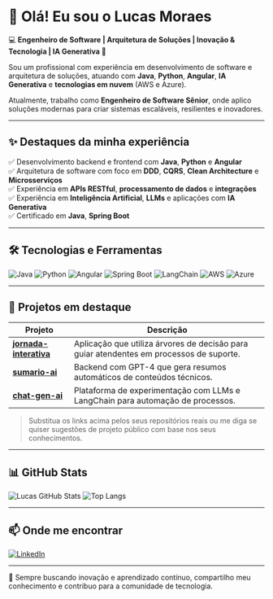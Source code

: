 # 👋 Olá! Eu sou o Lucas Moraes

💻 **Engenheiro de Software | Arquitetura de Soluções | Inovação & Tecnologia | IA Generativa 🚀**

Sou um profissional com experiência em desenvolvimento de software e arquitetura de soluções, atuando com **Java**, **Python**, **Angular**, **IA Generativa** e **tecnologias em nuvem** (AWS e Azure).

Atualmente, trabalho como **Engenheiro de Software Sênior**, onde aplico soluções modernas para criar sistemas escaláveis, resilientes e inovadores.

---

## ✨ Destaques da minha experiência

✅ Desenvolvimento backend e frontend com **Java**, **Python** e **Angular**  
✅ Arquitetura de software com foco em **DDD**, **CQRS**, **Clean Architecture** e **Microsserviços**  
✅ Experiência em **APIs RESTful**, **processamento de dados** e **integrações**  
✅ Experiência em **Inteligência Artificial**, **LLMs** e aplicações com **IA Generativa**  
✅ Certificado em **Java**, **Spring Boot**

---

## 🛠️ Tecnologias e Ferramentas

![Java](https://img.shields.io/badge/Java-ED8B00?style=flat&logo=java&logoColor=white)
![Python](https://img.shields.io/badge/Python-3776AB?style=flat&logo=python&logoColor=white)
![Angular](https://img.shields.io/badge/Angular-DD0031?style=flat&logo=angular&logoColor=white)
![Spring Boot](https://img.shields.io/badge/Spring_Boot-6DB33F?style=flat&logo=spring-boot&logoColor=white)
![LangChain](https://img.shields.io/badge/LangChain-000000?style=flat&logo=data:image/svg+xml;base64,...&logoColor=white)
![AWS](https://img.shields.io/badge/AWS-232F3E?style=flat&logo=amazon-aws&logoColor=white)
![Azure](https://img.shields.io/badge/Azure-0078D4?style=flat&logo=microsoft-azure&logoColor=white)

---

## 🚀 Projetos em destaque

| Projeto | Descrição |
|--------|-----------|
| [**jornada-interativa**](https://github.com/seu-usuario/jornada-interativa) | Aplicação que utiliza árvores de decisão para guiar atendentes em processos de suporte. |
| [**sumario-ai**](https://github.com/seu-usuario/sumario-ai) | Backend com GPT-4 que gera resumos automáticos de conteúdos técnicos. |
| [**chat-gen-ai**](https://github.com/seu-usuario/chat-gen-ai) | Plataforma de experimentação com LLMs e LangChain para automação de processos. |

> Substitua os links acima pelos seus repositórios reais ou me diga se quiser sugestões de projeto público com base nos seus conhecimentos.

---

## 📊 GitHub Stats

![Lucas GitHub Stats](https://github-readme-stats.vercel.app/api?username=seu-usuario&show_icons=true&theme=radical)
![Top Langs](https://github-readme-stats.vercel.app/api/top-langs/?username=seu-usuario&layout=compact&theme=radical)

---

## 📫 Onde me encontrar

[![LinkedIn](https://img.shields.io/badge/LinkedIn-blue?style=flat&logo=linkedin)](https://linkedin.com/in/seu-usuario)

---

🧠 Sempre buscando inovação e aprendizado contínuo, compartilho meu conhecimento e contribuo para a comunidade de tecnologia.

